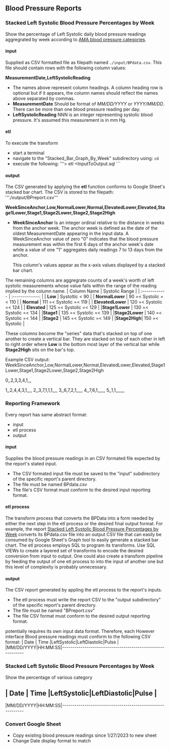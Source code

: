 ## Blood Pressure Reports
### Stacked Left Systolic Blood Pressure Percentages by Week
Show the percentage of Left Systolic daily blood pressure readings aggregrated by week according to [AMA blood pressure categories](https://targetbp.org/best-practices/guidelines17/).  
#### input
Supplied as CSV formatted file as filepath named ```./input/BPdata.csv```.  This file should contain rows with the following column values:

**MeasurementDate,LeftSystolicReading**
 + The names above represent column headings.  A column heading row is optional but if it appears, the column names should reflect the names above separated by commas.
 + **MeasurementDate** Should be format of _MM/DD/YYYY_ or _YYYY/MM/DD_.  There can be more than one blood pressure reading per day.
 + **LeftSystolicReading**  NNN is an integer representing systolic blood pressure.  It's assumed this measurement is in mm Hg.
#### etl
To execute the transform 
  + start a terminal
  + navigate to the "Stacked_Bar_Graph_By_Week" subdirectory using: ```cd```
  + execute the following: '''> etl <InputToOutput.sql ```
#### output
The CSV generated by applying the **etl** function conforms to Google Sheet's stacked bar chart.  The CSV is stored to the filepath: '''./output/BPreport.csv'''

**WeekSinceAnchor,Low,NormalLower,Normal,ElevatedLower,Elevated,Stage1Lower,Stage1,Stage2Lower,Stage2,Stage2High**
  + **WeekSinceAnchor**  Is an integer ordinal relative to the distance in weeks from the anchor week.  The anchor week is defined as the date of the oldest MeasurementDate appearing in the input data.  A WeekSinceAnchor value of zero "0" indicates that the blood pressure measurement was within the first 6 days of the anchor week's date while a value of one "1" aggregates daily readings 7 to 13 days from the anchor. 

    This column's values appear as the x-axis values displayed by a stacked bar chart.

The remaining columns are aggregrate counts of a week's worth of left systolic measurements whose value falls within the range of the reading implied by the column name.
| Column Name  |  Systolic Range |
| :------------ | :-------------: |
| **Low**  | Systoltic < 90  |
| **NormalLower** | 90 =< Systolic =< 110 |
| **Normal**  | 111 =< Systolic =< 119 |
| **ElevatedLower** | 120 =< Systolic =< 124 |
| **Elevated** | 125 =< Systolic =< 129  |
|**Stage1Lower** | 130 =< Systolic =< 134 |
|**Stage1** | 135 =< Systolic =< 139 |
|**Stage2Lower** | 140 =< Systolic =< 144 |
|**Stage2** | 145 =< Systolic =< 149 |
|**Stage2High**| 150 =< Systolic |

These columns become the "series" data that's stacked on top of one another to create a vertical bar.  They are stacked on top of each other in left to right order where  **Low** is the bottom most layer of the vertical bar while **Stage2High** sits on the bar's top.
 
Example CSV output:
WeekSinceAnchor,Low,NormalLower,Normal,ElevatedLower,Elevated,Stage1Lower,Stage1,Stage2Lower,Stage2,Stage2High
<p>0,,2,3,3,4,1,,,</p>
1,,2,4,4,3,1,,,,
2,,3,7,1,1,1,,,,
3,,6,7,2,1,,,,,
4,,7,6,1,,,,,,
5,,1,1,,,,,,,


### Reporting Framework
Every report has same abstract format:
  + input 
  + etl process
  + output
#### input
Supplies the blood pressure readings in an CSV formated file expected by the report's stated input.
  + The CSV formated input file must be saved to the "input" subdirectory of the specific report's parent directory.
  + The file must be named BPdata.csv
  + The file's CSV format must conform to the desired input reporting format.
#### etl process
The transform process that converts the BPData into a form needed by either the next step in the etl process or the desired final output format.  For example, the report [Stacked Left Systolic Blood Pressure Percentages by Week](#stacked-left-systoli-blood-pressure-percentages-by-week) converts its BPdata.csv file into an output CSV file that can easily be consumed by Google Sheet's Graph tool to easily generate a stacked bar chart.
The etl process employs SQL to program its transforms.  Use SQL VIEWs to create a layered set of transforms to encode the desired conversion from input to output.  One could also create a transform pipeline by feeding the
output of one etl process to into the input of another one but this level of complexity is probably unnecessary. 
#### output
The CSV report generated by appling the etl process to the report's inputs.
  + The etl process must write the report CSV to the "output subdirectory" of the specific report's parent directory.
  + The file must be named "BPreport.csv"
  + The file CSV format must conform to the desired output reporting format.


potentially requires its own input data format. Therefore, each However interface Blood pressure readings must conform to the following CSV format:
|   Date   |  Time  |LeftSystolic|LeftDiastolic|Pulse |
|MM/DD/YYYY|HH:MM:SS|-----------------------------------------------------------
### Stacked Left Systolic Blood Pressure Percentages by Week
Show the percentage of various category

|   Date   |  Time  |LeftSystolic|LeftDiastolic|Pulse |
---------------------------------
|MM/DD/YYYY|HH:MM:SS|-----------------------------------------------------------






### Convert Google Sheet 
+ Copy existing blood pressure readings since 1/27/2023 to new sheet
+ Change Date display format to match
